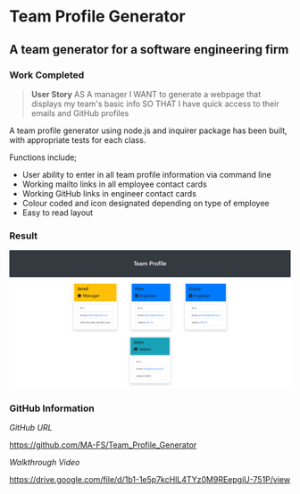 # Team Profile Generator

## A team generator for a software engineering firm

### Work Completed

>**User Story**
AS A manager
I WANT to generate a webpage that displays my team's basic info
SO THAT I have quick access to their emails and GitHub profiles

A team profile generator using node.js and inquirer package has been built, with appropriate tests for each class.

Functions include;
*   User ability to enter in all team profile information via command line
*   Working mailto links in all employee contact cards
*   Working GitHub links in engineer contact cards
*   Colour coded and icon designated depending on type of employee
*   Easy to read layout


### **Result**

![Team Profile Generator](https://github.com/MA-FS/Team_Profile_Generator/blob/main/generatedProfile.png?raw=true)

### **GitHub Information**

*GitHub URL*

https://github.com/MA-FS/Team_Profile_Generator

*Walkthrough Video*

https://drive.google.com/file/d/1b1-1e5p7kcHlL4TYz0M9REepgiU-751P/view